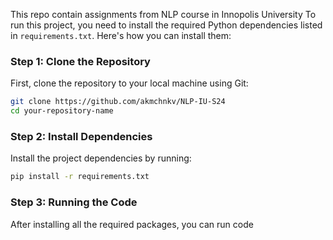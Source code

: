 This repo contain assignments from NLP course in Innopolis University
To run this project, you need to install the required Python dependencies listed in `requirements.txt`. Here's how you can install them:

### Step 1: Clone the Repository

First, clone the repository to your local machine using Git:
```bash
git clone https://github.com/akmchnkv/NLP-IU-S24
cd your-repository-name
```

### Step 2: Install Dependencies

Install the project dependencies by running:

```bash
pip install -r requirements.txt
```

### Step 3: Running the Code

After installing all the required packages, you can run code
